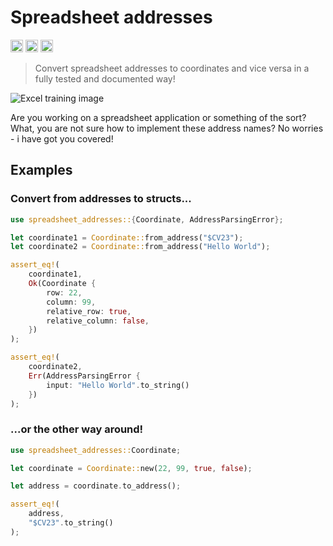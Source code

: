 # Spreadsheet addresses
[<img alt="github" src="https://img.shields.io/badge/github-Spreadsheet-Addresses?style=for-the-badge&labelColor=555555&logo=github" height="20">](https://github.com/MAA28/spreadsheet_addresses)
[<img alt="crates.io" src="https://img.shields.io/crates/v/spreadsheet_addresses?style=for-the-badge&color=fc8d62&logo=rust" height="20">](https://crates.io/crates/spreadsheet_addresses)
[<img alt="docs.rs" src="https://img.shields.io/badge/docs.rs-Spreadsheet-Addresses?style=for-the-badge&labelColor=555555&logo=docs.rs" height="20">](https://docs.rs/crate/spreadsheet_addresses/latest)

> Convert spreadsheet addresses to coordinates and vice versa in a fully tested and documented way!

![Excel training image](https://support.content.office.net/en-us/media/392b535f-990e-4f17-9d5d-be021cf1eacd.jpg)

Are you working on a spreadsheet application or something of the sort? What, you are not sure how to implement these address names? No worries - i have got you covered!

## Examples

### Convert from addresses to structs...

```rust
use spreadsheet_addresses::{Coordinate, AddressParsingError};

let coordinate1 = Coordinate::from_address("$CV23");
let coordinate2 = Coordinate::from_address("Hello World");

assert_eq!(
    coordinate1,
    Ok(Coordinate {
        row: 22,
        column: 99,
        relative_row: true,
        relative_column: false,
    })
);

assert_eq!(
    coordinate2,
    Err(AddressParsingError {
        input: "Hello World".to_string()
    })
);
```

### ...or the other way around!

```rust
use spreadsheet_addresses::Coordinate;

let coordinate = Coordinate::new(22, 99, true, false);

let address = coordinate.to_address();

assert_eq!(
    address,
    "$CV23".to_string()
);
```


